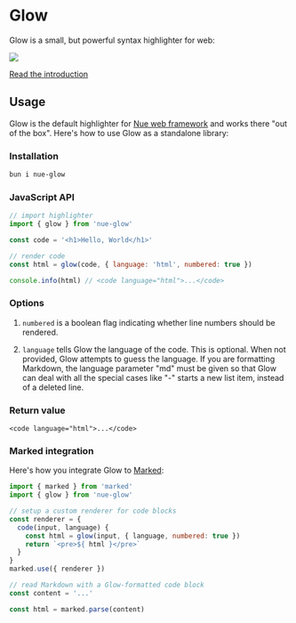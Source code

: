 
# Glow

Glow is a small, but powerful syntax highlighter for web:

<a href="https://nuejs.org/blog/introducing-glow/">
  <img src="https://nuejs.org/img/glow-og-big.png"></a>

[Read the introduction](https://nuejs.org/blog/introducing-glow/)


## Usage

Glow is the default highlighter for [Nue web framework](https://nuejs.org) and works there "out of the box". Here's how to use Glow as a standalone library:


### Installation

```sh
bun i nue-glow
```

### JavaScript API

```js
// import highlighter
import { glow } from 'nue-glow'

const code = '<h1>Hello, World</h1>'

// render code
const html = glow(code, { language: 'html', numbered: true })

console.info(html) // <code language="html">...</code>
```


### Options

1. `numbered` is a boolean flag indicating whether line numbers should be rendered.

2. `language` tells Glow the language of the code. This is optional. When not provided, Glow attempts to guess the language. If you are formatting Markdown, the language parameter "md" must be given so that Glow can deal with all the special cases like "-" starts a new list item, instead of a deleted line.


### Return value

```
<code language="html">...</code>
```


### Marked integration

Here's how you integrate Glow to [Marked](https://github.com/markedjs/marked):

```js
import { marked } from 'marked'
import { glow } from 'nue-glow'

// setup a custom renderer for code blocks
const renderer = {
  code(input, language) {
    const html = glow(input, { language, numbered: true })
    return `<pre>${ html }</pre>`
  }
}
marked.use({ renderer })

// read Markdown with a Glow-formatted code block
const content = '...'

const html = marked.parse(content)
```
